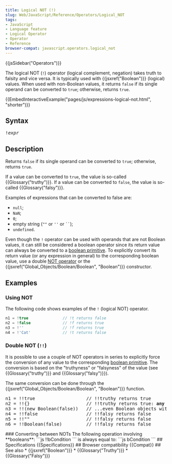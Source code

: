 ```yaml
---
title: Logical NOT (!)
slug: Web/JavaScript/Reference/Operators/Logical_NOT
tags:
- JavaScript
- Language feature
- Logical Operator
- Operator
- Reference
browser-compat: javascript.operators.logical_not
---
```

{{jsSidebar("Operators")}}

The logical NOT (`!`) operator (logical complement, negation) takes truth to
falsity and vice versa. It is typically used with {{jsxref("Boolean")}}
(logical) values. When used with non-Boolean values, it returns `false` if its
single operand can be converted to `true`; otherwise, returns `true`.

{{EmbedInteractiveExample("pages/js/expressions-logical-not.html", "shorter")}}

## Syntax

<pre class="brush: js">
!<var>expr</var>
</pre>

## Description

Returns `false` if its single operand can be converted to `true`; otherwise,
returns `true`.

If a value can be converted to `true`, the value is so-called
{{Glossary("truthy")}}. If a value can be converted to `false`, the value
is so-called {{Glossary("falsy")}}.

Examples of expressions that can be converted to false are:

- `null`;
- `NaN`;
- `0`;
- empty string (`""` or `''` or ` `` `);
- `undefined`.

Even though the `!` operator can be used with operands that are not Boolean
values, it can still be considered a boolean operator since its return value can
always be converted to a
[boolean primitive](/en-US/docs/Web/JavaScript/Data_structures#Boolean_type). To
explicitly convert its return value (or any expression in general) to the
corresponding boolean value, use a double
[NOT operator](/en-US/docs/Web/JavaScript/Reference/Operators/Logical_Operators#Logical_NOT)
or the {{jsxref("Global_Objects/Boolean/Boolean", "Boolean")}}
constructor.

## Examples

### Using NOT

The following code shows examples of the `!` (logical NOT) operator.

```js
n1 = !true               // !t returns false
n2 = !false              // !f returns true
n3 = !''                 // !f returns true
n4 = !'Cat'              // !t returns false
```

### Double NOT (`!!`)

It is possible to use a couple of NOT operators in series to explicitly force
the conversion of any value to the corresponding
[boolean primitive](/en-US/docs/Web/JavaScript/Data_structures#Boolean_type).
The conversion is based on the "truthyness" or "falsyness" of the value (see
{{Glossary("truthy")}} and {{Glossary("falsy")}}).

The same conversion can be done through the
{{jsxref("Global_Objects/Boolean/Boolean",
  "Boolean")}}
function.

<pre class="brush: js">
n1 = !!true                   // !!truthy returns true
n2 = !!{}                     // !!truthy returns true: <strong>any</strong> object is truthy...
n3 = !!(new Boolean(false))   // ...even Boolean objects with a false <em>.valueOf()</em>!
n4 = !!false                  // !!falsy returns false
n5 = !!""                     // !!falsy returns false
n6 = !!Boolean(false)         // !!falsy returns false</pre
>


### Converting between NOTs

The following operation involving **booleans**:



```js
!!bCondition
```

is always equal to:



```js
bCondition
```

## Specifications

{{Specifications}}

## Browser compatibility

{{Compat}}

## See also

*   {{jsxref("Boolean")}}
*   {{Glossary("Truthy")}}
*   {{Glossary("Falsy")}}
